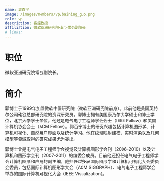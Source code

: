 ```yaml
---
name: 郭百宁
image: /images/members/vp/baining_guo.png
role: vp
description: 客座教授
affiliation: 微软亚洲研究院<br>常务副院长
# links:
---
```


# 职位
微软亚洲研究院常务副院长。

# 简介
郭博士于1999年加盟微软中国研究院（微软亚洲研究院前身）。此前他是美国英特尔公司硅谷总部研究院的资深研究员。郭博士拥有美国康乃尔大学硕士和博士学位，北京大学学士学位。他还是电气电子工程师学会会士（IEEE Fellow）和美国计算机协会会士（ACM Fellow）。郭百宁博士的研究兴趣包括计算机图形学、计算机可视化、自然用户界面以及统计学习。他在纹理映射建模、实时渲染以及几何模型等领域取得的研究成果尤为突出。

郭博士曾是电气电子工程师学会视觉及计算机图形学会刊（2006-2010）以及计算机和图形学会刊（2007-2011）的编委会成员。目前他还担任电气电子工程师学会计算机图形和应用的副主编。他担任过多届国际图形学和计算机可视化大会委员会委员，包括国际计算机图形学大会（ACM SIGGRAPH）、电气电子工程师学会举办的国际计算机可视化大会（IEEE Visualization）。